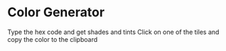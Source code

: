 # Color Generator
Type the hex code and get shades and tints
Click on one of the tiles and copy the color to the clipboard

